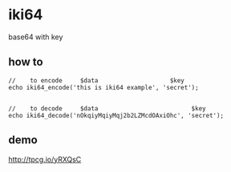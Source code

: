 # iki64
base64 with key

## how to
```
//    to encode     $data                    $key
echo iki64_encode('this is iki64 example', 'secret');


//    to decode     $data                          $key
echo iki64_decode('nOkqiyMqiyMqj2b2LZMcdOAxiOhc', 'secret');
```

## demo
http://tpcg.io/yRXQsC
